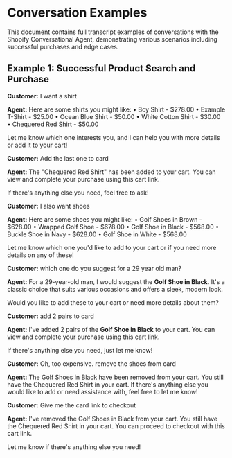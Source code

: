 # Conversation Examples

This document contains full transcript examples of conversations with the Shopify Conversational Agent, demonstrating various scenarios including successful purchases and edge cases.

## Example 1: Successful Product Search and Purchase

**Customer:** I want a shirt

**Agent:** Here are some shirts you might like:
• Boy Shirt - $278.00
• Example T-Shirt - $25.00
• Ocean Blue Shirt - $50.00
• White Cotton Shirt - $30.00
• Chequered Red Shirt - $50.00

Let me know which one interests you, and I can help you with more details or add it to your cart!

**Customer:** Add the last one to card

**Agent:** The "Chequered Red Shirt" has been added to your cart.
You can view and complete your purchase using this cart link.

If there's anything else you need, feel free to ask!

**Customer:** I also want shoes

**Agent:** Here are some shoes you might like:
• Golf Shoes in Brown - $628.00
• Wrapped Golf Shoe - $678.00
• Golf Shoe in Black - $568.00
• Buckle Shoe in Navy - $628.00
• Golf Shoe in White - $568.00

Let me know which one you'd like to add to your cart or if you need more details on any of these!

**Customer:** which one do you suggest for a 29 year old man?

**Agent:** For a 29-year-old man, I would suggest the **Golf Shoe in Black**. It's a classic choice that suits various occasions and offers a sleek, modern look.

Would you like to add these to your cart or need more details about them?

**Customer:** add 2 pairs to card

**Agent:** I've added 2 pairs of the **Golf Shoe in Black** to your cart.
You can view and complete your purchase using this cart link.

If there's anything else you need, just let me know!

**Customer:** Oh, too expensive. remove the shoes from card

**Agent:** The Golf Shoes in Black have been removed from your cart.
You still have the Chequered Red Shirt in your cart. If there's anything else you would like to add or need assistance with, feel free to let me know!

**Customer:** Give me the card link to checkout

**Agent:** I've removed the Golf Shoes in Black from your cart.
You still have the Chequered Red Shirt in your cart. You can proceed to checkout with this cart link.

Let me know if there's anything else you need!
